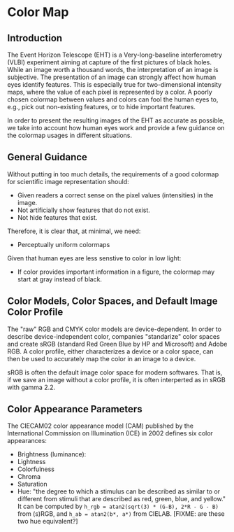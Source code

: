 # Color Map

## Introduction

The Event Horizon Telescope (EHT) is a Very-long-baseline
interferometry (VLBI) experiment aiming at capture of the first
pictures of black holes.  While an image worth a thousand words, the
interpretation of an image is subjective.  The presentation of an
image can strongly affect how human eyes identify features.  This is
especially true for two-dimensional intensity maps, where the value of
each pixel is represented by a color.  A poorly chosen colormap
between values and colors can fool the human eyes to, e.g., pick out
non-existing features, or to hide important features.

In order to present the resulting images of the EHT as accurate as
possible, we take into account how human eyes work and provide a few
guidance on the colormap usages in different situations.

## General Guidance

Without putting in too much details, the requirements of a good
colormap for scientific image representation should:

- Given readers a correct sense on the pixel values (intensities) in
  the image.
- Not artificially show features that do not exist.
- Not hide features that exist.

Therefore, it is clear that, at minimal, we need:

- Perceptually uniform colormaps

Given that human eyes are less senstive to color in low light:

- If color provides important information in a figure, the colormap
  may start at gray instead of black.

## Color Models, Color Spaces, and Default Image Color Profile

The "raw" RGB and CMYK color models are device-dependent.  In order to
describe device-independent color, companies "standarize" color spaces
and create sRGB (standard Red Green Blue by HP and Microsoft) and
Adobe RGB.  A color profile, either characterizes a device or a color
space, can then be used to accurately map the color in an image to a
device.

sRGB is often the default image color space for modern softwares.
That is, if we save an image without a color profile, it is often
interperted as in sRGB with gamma 2.2.

## Color Appearance Parameters

The CIECAM02 color appearance model (CAM) published by the
International Commission on Illumination (ICE) in 2002 defines six
color appearances:

- Brightness (luminance):
- Lightness
- Colorfulness
- Chroma
- Saturation
- Hue: "the degree to which a stimulus can be described as similar to
  or different from stimuli that are described as red, green, blue,
  and yellow."  It can be computed by `h_rgb = atan2(sqrt(3) * (G-B),
  2*R - G - B)` from (s)RGB, and `h_ab = atan2(b*, a*)` from CIELAB.
  [FIXME: are these two hue equivalent?]
